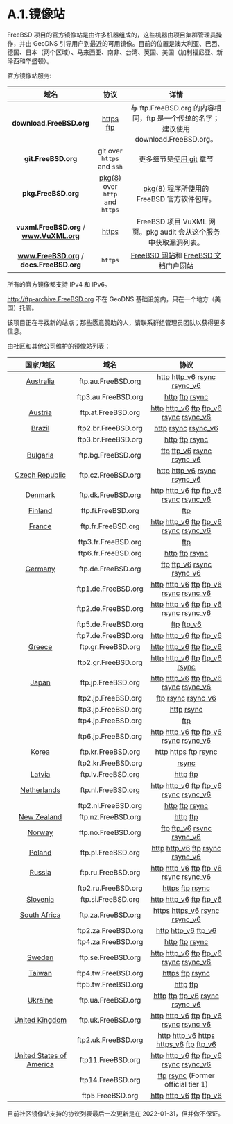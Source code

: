 # A.1.镜像站

FreeBSD 项目的官方镜像站是由许多机器组成的，这些机器由项目集群管理员操作，并由 GeoDNS 引导用户到最近的可用镜像。目前的位置是澳大利亚、巴西、德国、日本（两个区域）、马来西亚、南非、台湾、英国、美国（加利福尼亚、新泽西和华盛顿）。

官方镜像站服务:

| 域名 | 协议 | 详情 |
| :---:    | :---:     | :---:   |
|**download.FreeBSD.org**|[https](https://download.freebsd.org/) [ftp](ftp://download.freebsd.org/pub/FreeBSD/)|与 ftp.FreeBSD.org 的内容相同，ftp 是一个传统的名字；建议使用 download.FreeBSD.org。|
| **git.FreeBSD.org** | git over `https` and `ssh`|更多细节见[使用 git](https://docs.freebsd.org/en/books/handbook/mirrors/#git) 章节 |
| **pkg.FreeBSD.org** | [pkg(8)](https://www.freebsd.org/cgi/man.cgi?query=pkg&sektion=8&format=html) over `http` and `https` | [pkg(8)](https://www.freebsd.org/cgi/man.cgi?query=pkg&sektion=8&format=html) 程序所使用的 FreeBSD 官方软件包库。|
|**vuxml.FreeBSD.org** / **www.VuXML.org**|[https](https://www.vuxml.org/)|FreeBSD 项目 VuXML 网页。pkg audit 会从这个服务中获取漏洞列表。|
|**www.FreeBSD.org** / **docs.FreeBSD.org**|`https`|[FreeBSD 网站](https://www.freebsd.org/)和 [FreeBSD 文档门户网站](https://docs.freebsd.org/)|

所有的官方镜像都支持 IPv4 和 IPv6。

<http://ftp-archive.FreeBSD.org> 不在 GeoDNS 基础设施内，只在一个地方（美国）托管。

该项目正在寻找新的站点；那些愿意赞助的人，请联系群组管理员团队以获得更多信息。

由社区和其他公司维护的镜像站列表：

|**国家/地区**|**域名**|**协议**|
|:---:|:---:|:---:|
|[Australia](hostmaster@au.FreeBSD.org) |ftp.au.FreeBSD.org|[http](http://ftp.au.freebsd.org/pub/FreeBSD) [http_v6](http://ftp.au.freebsd.org/pub/FreeBSD) [rsync](rsync://ftp.au.FreeBSD.org) [rsync_v6](rsync://ftp.au.FreeBSD.org)|
| |ftp3.au.FreeBSD.org|[http](http://ftp3.au.freebsd.org/pub/FreeBSD) [ftp](ftp://ftp3.au.freebsd.org/pub/FreeBSD) [rsync](rsync://ftp3.au.FreeBSD.org)|
| [Austria](hostmaster@at.FreeBSD.org) | ftp.at.FreeBSD.org  | [http](http://ftp.at.freebsd.org/pub/FreeBSD/) [http_v6](http://ftp.at.freebsd.org/pub/FreeBSD/) [ftp](ftp://ftp.at.freebsd.org/pub/FreeBSD/) [ftp_v6](ftp://ftp.at.freebsd.org/pub/FreeBSD/) [rsync](rsync://ftp.at.FreeBSD.org/pub/FreeBSD/) [rsync_v6](rsync://ftp.at.FreeBSD.org/pub/FreeBSD/) |
| [Brazil](hostmaster@br.FreeBSD.org)  | ftp2.br.FreeBSD.org | [http](http://ftp2.br.freebsd.org/FreeBSD) [rsync](rsync://ftp2.br.FreeBSD.org) [rsync_v6](rsync://ftp2.br.FreeBSD.org) |
|          | ftp3.br.FreeBSD.org | [http](http://ftp3.br.freebsd.org/pub/FreeBSD) [ftp](ftp://ftp3.br.freebsd.org/pub/FreeBSD) [rsync](rsync://ftp3.br.FreeBSD.org) |
| [Bulgaria](mirror@telepoint.bg) | ftp.bg.FreeBSD.org  | [ftp](ftp://ftp.bg.freebsd.org/pub/FreeBSD) [ftp_v6](ftp://ftp.bg.freebsd.org/pub/FreeBSD) [rsync](rsync://ftp.bg.FreeBSD.org) [rsync_v6](rsync://ftp.bg.FreeBSD.org) |
| [Czech Republic](hostmaster@cz.FreeBSD.org) | ftp.cz.FreeBSD.org | [http](http://ftp.cz.freebsd.org/pub/FreeBSD) [http_v6](http://ftp.cz.freebsd.org/pub/FreeBSD) [rsync](rsync://ftp.cz.FreeBSD.org) [rsync_v6](rsync://ftp.cz.FreeBSD.org) |
| [Denmark](staff@dotsrc.org)        | ftp.dk.FreeBSD.org | [http](http://ftp.dk.freebsd.org/FreeBSD/) [http_v6](http://ftp.dk.freebsd.org/FreeBSD/) [ftp](ftp://ftp.dk.freebsd.org/FreeBSD/) [ftp_v6](ftp://ftp.dk.freebsd.org/FreeBSD/) [rsync](rsync://ftp.dk.FreeBSD.org/FreeBSD/) [rsync_v6](rsync://ftp.dk.FreeBSD.org/FreeBSD/) |
| [Finland](hostmaster@fi.FreeBSD.org) | ftp.fi.FreeBSD.org | [ftp](ftp://ftp.fi.freebsd.org/pub/FreeBSD)                  |
| [France](hostmaster@fr.FreeBSD.org)  | ftp.fr.FreeBSD.org | [http](http://ftp.fr.freebsd.org/pub/FreeBSD) [http_v6](http://ftp.fr.freebsd.org/pub/FreeBSD) [ftp](ftp://ftp.fr.freebsd.org/pub/FreeBSD) [ftp_v6](ftp://ftp.fr.freebsd.org/pub/FreeBSD) [rsync](rsync://ftp.fr.FreeBSD.org) [rsync_v6](rsync://ftp.fr.FreeBSD.org) |
| |ftp3.fr.FreeBSD.org|[ftp](ftp://ftp3.fr.freebsd.org/pub/FreeBSD)|
| |ftp6.fr.FreeBSD.org|[http](http://ftp6.fr.freebsd.org/pub/FreeBSD) [ftp](ftp://ftp6.fr.freebsd.org/pub/FreeBSD) [rsync](rsync://ftp6.fr.FreeBSD.org)|
| [Germany](de-bsd-hubs@de.FreeBSD.org) | ftp.de.FreeBSD.org  | [ftp](ftp://ftp.de.freebsd.org/pub/FreeBSD) [ftp_v6](ftp://ftp.de.freebsd.org/pub/FreeBSD) [rsync](rsync://ftp.de.FreeBSD.org) [rsync_v6](rsync://ftp.de.FreeBSD.org) |
|         | ftp1.de.FreeBSD.org | [http](http://ftp1.de.freebsd.org/pub/FreeBSD) [http_v6](http://ftp1.de.freebsd.org/pub/FreeBSD) [ftp](ftp://ftp1.de.freebsd.org/pub/FreeBSD) [ftp_v6](ftp://ftp1.de.freebsd.org/pub/FreeBSD) [rsync](rsync://ftp1.de.FreeBSD.org) [rsync_v6](rsync://ftp1.de.FreeBSD.org) |
||ftp2.de.FreeBSD.org|[http](http://ftp2.de.freebsd.org/pub/FreeBSD) [http_v6](http://ftp2.de.freebsd.org/pub/FreeBSD) [ftp](ftp://ftp2.de.freebsd.org/pub/FreeBSD) [ftp_v6](ftp://ftp2.de.freebsd.org/pub/FreeBSD) [rsync](rsync://ftp2.de.FreeBSD.org) [rsync_v6](rsync://ftp2.de.FreeBSD.org)|
|      | ftp5.de.FreeBSD.org | [ftp](ftp://ftp5.de.freebsd.org/pub/FreeBSD) [ftp_v6](ftp://ftp5.de.freebsd.org/pub/FreeBSD) |
|      | ftp7.de.FreeBSD.org | [http](http://ftp7.de.freebsd.org/pub/FreeBSD) [http_v6](http://ftp7.de.freebsd.org/pub/FreeBSD) [ftp](ftp://ftp7.de.freebsd.org/pub/FreeBSD) [ftp_v6](ftp://ftp7.de.freebsd.org/pub/FreeBSD) |
| [Greece](hostmaster@gr.FreeBSD.org) | ftp.gr.FreeBSD.org  | [http](http://ftp.gr.freebsd.org/pub/FreeBSD) [http_v6](http://ftp.gr.freebsd.org/pub/FreeBSD) [ftp](ftp://ftp.gr.freebsd.org/pub/FreeBSD) [ftp_v6](ftp://ftp.gr.freebsd.org/pub/FreeBSD) |
|        | ftp2.gr.FreeBSD.org | [http](http://ftp2.gr.freebsd.org/pub/FreeBSD) [http_v6](http://ftp2.gr.freebsd.org/pub/FreeBSD) [ftp](ftp://ftp2.gr.freebsd.org/pub/FreeBSD) [ftp_v6](ftp://ftp2.gr.freebsd.org/pub/FreeBSD) [rsync](rsync://ftp2.gr.FreeBSD.org) |
|[Japan](hostmaster@jp.FreeBSD.org)|ftp.jp.FreeBSD.org|[http](http://ftp.jp.freebsd.org/pub/FreeBSD) [http_v6](http://ftp.jp.freebsd.org/pub/FreeBSD) [ftp](ftp://ftp.jp.freebsd.org/pub/FreeBSD) [ftp_v6](ftp://ftp.jp.freebsd.org/pub/FreeBSD) [rsync](rsync://ftp.jp.FreeBSD.org) [rsync_v6](rsync://ftp.jp.FreeBSD.org)|
| |ftp2.jp.FreeBSD.org|[ftp](ftp://ftp2.jp.freebsd.org/pub/FreeBSD) [rsync](rsync://ftp2.jp.FreeBSD.org) [rsync_v6](rsync://ftp2.jp.FreeBSD.org)|
| |ftp3.jp.FreeBSD.org|[http](http://ftp3.jp.freebsd.org/pub/FreeBSD) [rsync](rsync://ftp3.jp.FreeBSD.org)|
| |ftp4.jp.FreeBSD.org|[ftp](ftp://ftp4.jp.freebsd.org/pub/FreeBSD)|
| |ftp6.jp.FreeBSD.org|[http](http://ftp6.jp.freebsd.org/pub/FreeBSD) [http_v6](http://ftp6.jp.freebsd.org/pub/FreeBSD) [ftp](ftp://ftp6.jp.freebsd.org/pub/FreeBSD) [ftp_v6](ftp://ftp6.jp.freebsd.org/pub/FreeBSD) [rsync](rsync://ftp6.jp.FreeBSD.org) [rsync_v6](rsync://ftp6.jp.FreeBSD.org)|
|[Korea](hostmaster@kr.FreeBSD.org)|ftp.kr.FreeBSD.org|[http](http://ftp.kr.freebsd.org/pub/FreeBSD) [https](https://ftp.kr.freebsd.org/pub/FreeBSD) [ftp](ftp://ftp.kr.freebsd.org/pub/FreeBSD) [rsync](rsync://ftp.kr.FreeBSD.org)|
| |ftp2.kr.FreeBSD.org|[rsync](rsync://ftp2.kr.FreeBSD.org)|
|[Latvia](hostmaster@lv.FreeBSD.org)|ftp.lv.FreeBSD.org|[ http](http://ftp.lv.freebsd.org/pub/Freebsd) [ftp](ftp://ftp.lv.freebsd.org/pub/freebsd)|
|[Netherlands](hostmaster@nl.FreeBSD.org)|ftp.nl.FreeBSD.org|[http](http://ftp.nl.freebsd.org/pub/FreeBSD) [http_v6](http://ftp.nl.freebsd.org/pub/FreeBSD) [ftp](ftp://ftp.nl.freebsd.org/pub/FreeBSD) [ftp_v6](ftp://ftp.nl.freebsd.org/pub/FreeBSD) [rsync](rsync://ftp.nl.FreeBSD.org) [rsync_v6](rsync://ftp.nl.FreeBSD.org)|
| |ftp2.nl.FreeBSD.org|[http](http://ftp2.nl.freebsd.org/pub/FreeBSD) [ftp](ftp://ftp2.nl.freebsd.org/pub/FreeBSD) [rsync](rsync://ftp2.nl.FreeBSD.org)|
|[New Zealand](hostmaster@nz.FreeBSD.org)|ftp.nz.FreeBSD.org|[http](http://ftp.nz.freebsd.org/pub/FreeBSD) [ftp](ftp://ftp.nz.freebsd.org/pub/FreeBSD)|
|[Norway](hostmaster@no.FreeBSD.org)|ftp.no.FreeBSD.org|[ftp](ftp://ftp.no.freebsd.org/pub/FreeBSD) [ftp_v6](ftp://ftp.no.freebsd.org/pub/FreeBSD) [rsync](rsync://ftp.no.FreeBSD.org) [rsync_v6](rsync://ftp.no.FreeBSD.org)|
| [Poland](hostmaster@pl.FreeBSD.org) | ftp.pl.FreeBSD.org | [http](http://ftp.pl.freebsd.org/pub/FreeBSD) [http_v6](http://ftp.pl.freebsd.org/pub/FreeBSD) [ftp](ftp://ftp.pl.freebsd.org/pub/FreeBSD) [rsync](rsync://ftp.pl.FreeBSD.org) [rsync_v6](rsync://ftp.pl.FreeBSD.org) |
| [Russia](hostmaster@ru.FreeBSD.org) | ftp.ru.FreeBSD.org | [http](http://ftp.ru.freebsd.org/pub/FreeBSD) [http_v6](http://ftp.ru.freebsd.org/pub/FreeBSD) [ftp](ftp://ftp.ru.freebsd.org/pub/FreeBSD) [ftp_v6](ftp://ftp.ru.freebsd.org/pub/FreeBSD) [rsync](rsync://ftp.ru.FreeBSD.org) [rsync_v6](rsync://ftp.ru.FreeBSD.org) |
|          | ftp2.ru.FreeBSD.org | [https](https://ftp2.ru.freebsd.org/pub/FreeBSD) [ftp](ftp://ftp2.ru.freebsd.org/pub/FreeBSD) [rsync](rsync://ftp2.ru.FreeBSD.org) |
| [Slovenia](hostmaster@si.FreeBSD.org) | ftp.si.FreeBSD.org  | [http](http://ftp.si.freebsd.org/pub/FreeBSD) [http_v6](http://ftp.si.freebsd.org/pub/FreeBSD) [ftp](ftp://ftp.si.freebsd.org/pub/FreeBSD) [ftp_v6](ftp://ftp.si.freebsd.org/pub/FreeBSD) |
| [South Africa](hostmaster@za.FreeBSD.org) | ftp.za.FreeBSD.org  | [https](https://ftp.za.freebsd.org/pub/FreeBSD) [https_v6](https://ftp.za.freebsd.org/pub/FreeBSD) [rsync](rsync://ftp.za.FreeBSD.org) [rsync_v6](rsync://ftp.za.FreeBSD.org) |
|              | ftp2.za.FreeBSD.org | [http](http://ftp2.za.freebsd.org/pub/FreeBSD) [http_v6](http://ftp2.za.freebsd.org/pub/FreeBSD) [ftp_v6](ftp://ftp2.za.freebsd.org/pub/FreeBSD) |
| |ftp4.za.FreeBSD.org|[http](http://ftp4.za.freebsd.org/pub/FreeBSD) [ftp](ftp://ftp4.za.freebsd.org/pub/FreeBSD) [rsync](rsync://ftp4.za.FreeBSD.org)|
|[Sweden](hostmaster@se.FreeBSD.org)|ftp.se.FreeBSD.org|[http](http://ftp.se.freebsd.org/pub/FreeBSD) [http_v6](http://ftp.se.freebsd.org/pub/FreeBSD) [ftp](ftp://ftp.se.freebsd.org/pub/FreeBSD) [ftp_v6](ftp://ftp.se.freebsd.org/pub/FreeBSD) [rsync](rsync://ftp.se.FreeBSD.org) [rsync_v6](rsync://ftp.se.FreeBSD.org)|
|[Taiwan](hostmaster@se.FreeBSD.org)|ftp4.tw.FreeBSD.org|[https](https://ftp4.tw.freebsd.org/pub/FreeBSD) [ftp](ftp://ftp4.tw.freebsd.org/pub/FreeBSD) [rsync](rsync://ftp4.tw.FreeBSD.org)|
||ftp5.tw.FreeBSD.org|[http](http://ftp5.tw.freebsd.org/pub/FreeBSD) [ftp](ftp://ftp5.tw.freebsd.org/pub/FreeBSD)|
|[Ukraine](hostmaster@ua.FreeBSD.org)|ftp.ua.FreeBSD.org|[http](http://ftp.ua.freebsd.org/pub/FreeBSD) [ftp](ftp://ftp.ua.freebsd.org/pub/FreeBSD) [ftp_v6](ftp://ftp.ua.freebsd.org/pub/FreeBSD) [rsync](rsync://ftp.ua.FreeBSD.org) [rsync_v6](rsync://ftp.ua.FreeBSD.org)|
|[United Kingdom](hostmaster@uk.FreeBSD.org)|ftp.uk.FreeBSD.org|[http](http://ftp.uk.freebsd.org/pub/FreeBSD) [http_v6](http://ftp.uk.freebsd.org/pub/FreeBSD) [ftp](ftp://ftp.uk.freebsd.org/pub/FreeBSD) [ftp_v6](ftp://ftp.uk.freebsd.org/pub/FreeBSD) [rsync](rsync://ftp.uk.FreeBSD.org) [rsync_v6](rsync://ftp.uk.FreeBSD.org)|
||ftp2.uk.FreeBSD.org|[http](http://ftp2.uk.freebsd.org/pub/FreeBSD) [http_v6](http://ftp2.uk.freebsd.org/pub/FreeBSD) [https](https://ftp2.uk.freebsd.org/pub/FreeBSD) [https_v6](https://ftp2.uk.freebsd.org/pub/FreeBSD) [ftp](ftp://ftp2.uk.freebsd.org/pub/FreeBSD) [ftp_v6](ftp://ftp2.uk.freebsd.org/pub/FreeBSD)|
|[United States of America](hostmaster@us.FreeBSD.org)|ftp11.FreeBSD.org|[http](http://ftp11.freebsd.org/pub/FreeBSD) [http_v6](http://ftp11.freebsd.org/pub/FreeBSD) [ftp](ftp://ftp11.freebsd.org/pub/FreeBSD) [ftp_v6](ftp://ftp11.freebsd.org/pub/FreeBSD) [rsync](rsync://ftp11.FreeBSD.org) [rsync_v6](rsync://ftp11.FreeBSD.org)|
||ftp14.FreeBSD.org|[ftp](ftp://ftp14.freebsd.org/pub/FreeBSD) [rsync](rsync://ftp14.FreeBSD.org) (Former official tier 1)|
||ftp5.FreeBSD.org|[http](http://ftp5.freebsd.org/pub/FreeBSD) [http_v6](http://ftp5.freebsd.org/pub/FreeBSD) [ftp](ftp://ftp5.freebsd.org/pub/FreeBSD) [ftp_v6](ftp://ftp5.freebsd.org/pub/FreeBSD)|

目前社区镜像站支持的协议列表最后一次更新是在 2022-01-31，但并做不保证。
